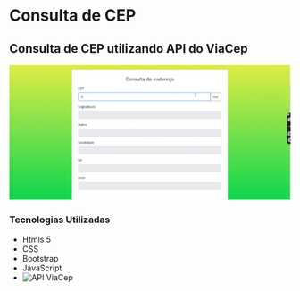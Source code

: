 # Consulta de CEP
## Consulta de CEP utilizando API do ViaCep


![](https://github.com/vanessalopes051/consultaCEP/blob/master/src/css/consultaCep.gif)

### Tecnologias Utilizadas
* Htmls 5
* CSS
* Bootstrap
* JavaScript
* ![API ViaCep](#https://viacep.com.br/)

